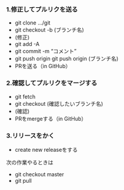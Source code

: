 ### 1.修正してプルリクを送る
- git clone .../git
- git checkout -b (ブランチ名)
- (修正)
- git add -A
- git commit -m “コメント”
- git push origin git push origin (ブランチ名)
- PRを送る（in GitHub）

### 2.確認してプルリクをマージする
- git fetch
- git checkout (確認したいブランチ名)
- (確認)
- PRをmergeする（in GitHub）

### 3.リリースをかく
- create new releaseをする

次の作業やるときは
- git checkout master
- git pull
